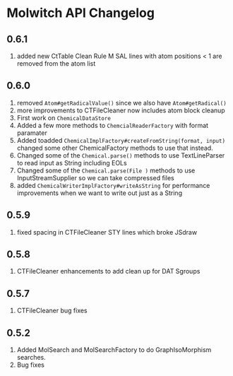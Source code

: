 # Molwitch API Changelog
## 0.6.1
1. added new CtTable Clean Rule M  SAL lines with atom positions &lt; 1 are removed from the atom list

## 0.6.0
1. removed `Atom#getRadicalValue()` since we also have `Atom#getRadical()`
1. more improvements to CTFileCleaner now includes atom block cleanup
1. First work on `ChemicalDataStore`
1. Added a few more methods to `ChemcialReaderFactory` with format paramater
1. Added toadded `ChemicalImplFactory#createFromString(format, input)` changed some other ChemicalFactory
   methods to use that instead.
1. Changed some of the `Chemical.parse()` methods to use TextLineParser to read input as String including EOLs
1. Changed some of the `Chemical.parse(File )` methods to use InputStreamSupplier so we can take compressed files
1. added `ChemicalWriterImplFactory#writeAsString` for performance improvements when we want to write out just as a String

## 0.5.9
1. fixed spacing in CTFileCleaner STY lines which broke JSdraw

## 0.5.8
1. CTFileCleaner enhancements to add clean up for DAT Sgroups

## 0.5.7
1. CTFileCleaner bug fixes




## 0.5.2

1. Added MolSearch and MolSearchFactory to do GraphIsoMorphism searches.
2.  Bug fixes